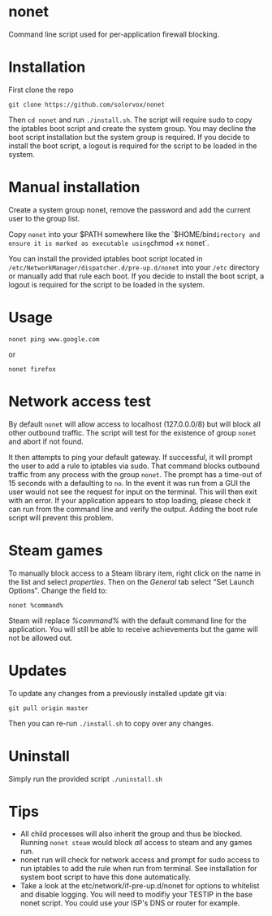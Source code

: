 ﻿# nonet
Command line script used for per-application firewall blocking.

# Installation
First clone the repo

`git clone https://github.com/solorvox/nonet`

Then `cd nonet` and run `./install.sh`.  The script will require sudo to copy the iptables boot script and create the system group.  You may decline the boot script installation but the system group is required. If you decide to install the boot script, a logout is required for the script to be loaded in the system.

# Manual installation
Create a system group nonet, remove the password and add the current user to the group list.

Copy `nonet` into your $PATH somewhere like the `$HOME/bin` directory and ensure it is marked as executable using `chmod +x nonet`.

You can install the provided iptables boot script located in `/etc/NetworkManager/dispatcher.d/pre-up.d/nonet` into your `/etc` directory or manually add that rule each boot. If you decide to install the boot script, a logout is required for the script to be loaded in the system.

# Usage
`nonet ping www.google.com`

or 

`nonet firefox`

# Network access test
By default `nonet` will allow access to localhost (127.0.0.0/8) but will block all other outbound traffic.  The script will test for the existence of group `nonet` and abort if not found.  

It then attempts to ping your default gateway.  If successful, it will prompt the user to add a rule to iptables via sudo.  That command blocks outbound traffic from any process with the group `nonet`.   The prompt has a time-out of 15 seconds with a defaulting to `no`. In the event it was run from a GUI the user would not see the request for input on the terminal.  This will then exit with an error.  If your application appears to stop loading, please check it can run from the command line and verify the output.  Adding the boot rule script will prevent this problem.

# Steam games 
To manually block access to a Steam library item, right click on the name in the list and select *properties*.  Then on the *General* tab select "Set Launch Options".  Change the field to:

`nonet %command%`

Steam will replace *%command%* with the default command line for the application.  You will still be able to receive achievements but the game will not be allowed out. 

# Updates
To update any changes from a previously installed update git via:

`git pull origin master`

Then you can re-run `./install.sh` to copy over any changes.

# Uninstall
Simply run the provided script `./uninstall.sh`


# Tips
- All child processes will also inherit the group and thus be blocked.  Running `nonet steam` would block *all* access to steam and any games run.
- nonet run will check for network access and prompt for sudo access to run iptables to add the rule when run from terminal.  See installation for system boot script to have this done automatically.
- Take a look at the etc/network/if-pre-up.d/nonet for options to whitelist and disable logging.  You will need to modifiy your TESTIP in the base nonet script.  You could use your ISP's DNS or router for example.
